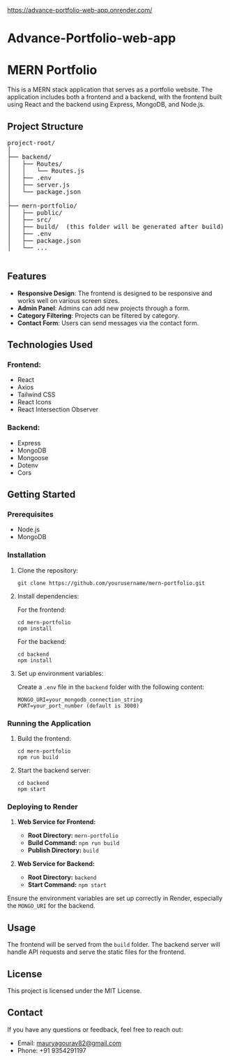 <a href="https://advance-portfolio-web-app.onrender.com/">https://advance-portfolio-web-app.onrender.com/</a>
 # Advance-Portfolio-web-app
<!DOCTYPE html>
<html lang="en">
<head>
  <meta charset="UTF-8">
  <meta name="viewport" content="width=device-width, initial-scale=1.0">
</head>
<body>
  <h1>MERN Portfolio</h1>
  <p>This is a MERN stack application that serves as a portfolio website. The application includes both a frontend and a backend, with the frontend built using React and the backend using Express, MongoDB, and Node.js.</p>

  <h2>Project Structure</h2>
  <pre>
project-root/
│
├── backend/
│   ├── Routes/
│   │   └── Routes.js
│   ├── .env
│   ├── server.js
│   └── package.json
│
├── mern-portfolio/
│   ├── public/
│   ├── src/
│   ├── build/  (this folder will be generated after build)
│   ├── .env
│   ├── package.json
│   └── ...
  </pre>

  <h2>Features</h2>
  <ul>
    <li><strong>Responsive Design</strong>: The frontend is designed to be responsive and works well on various screen sizes.</li>
    <li><strong>Admin Panel</strong>: Admins can add new projects through a form.</li>
    <li><strong>Category Filtering</strong>: Projects can be filtered by category.</li>
    <li><strong>Contact Form</strong>: Users can send messages via the contact form.</li>
  </ul>

  <h2>Technologies Used</h2>
  <h3>Frontend:</h3>
  <ul>
    <li>React</li>
    <li>Axios</li>
    <li>Tailwind CSS</li>
    <li>React Icons</li>
    <li>React Intersection Observer</li>
  </ul>
  <h3>Backend:</h3>
  <ul>
    <li>Express</li>
    <li>MongoDB</li>
    <li>Mongoose</li>
    <li>Dotenv</li>
    <li>Cors</li>
  </ul>

  <h2>Getting Started</h2>
  <h3>Prerequisites</h3>
  <ul>
    <li>Node.js</li>
    <li>MongoDB</li>
  </ul>

  <h3>Installation</h3>
  <ol>
    <li>
      <p>Clone the repository:</p>
      <pre><code>git clone https://github.com/yourusername/mern-portfolio.git</code></pre>
    </li>
    <li>
      <p>Install dependencies:</p>
      <p>For the frontend:</p>
      <pre><code>cd mern-portfolio
npm install</code></pre>
      <p>For the backend:</p>
      <pre><code>cd backend
npm install</code></pre>
    </li>
    <li>
      <p>Set up environment variables:</p>
      <p>Create a <code>.env</code> file in the <code>backend</code> folder with the following content:</p>
      <pre><code>MONGO_URI=your_mongodb_connection_string
PORT=your_port_number (default is 3000)</code></pre>
    </li>
  </ol>

  <h3>Running the Application</h3>
  <ol>
    <li>
      <p>Build the frontend:</p>
      <pre><code>cd mern-portfolio
npm run build</code></pre>
    </li>
    <li>
      <p>Start the backend server:</p>
      <pre><code>cd backend
npm start</code></pre>
    </li>
  </ol>

  <h3>Deploying to Render</h3>
  <ol>
    <li>
      <p><strong>Web Service for Frontend:</strong></p>
      <ul>
        <li><strong>Root Directory:</strong> <code>mern-portfolio</code></li>
        <li><strong>Build Command:</strong> <code>npm run build</code></li>
        <li><strong>Publish Directory:</strong> <code>build</code></li>
      </ul>
    </li>
    <li>
      <p><strong>Web Service for Backend:</strong></p>
      <ul>
        <li><strong>Root Directory:</strong> <code>backend</code></li>
        <li><strong>Start Command:</strong> <code>npm start</code></li>
      </ul>
    </li>
  </ol>
  <p>Ensure the environment variables are set up correctly in Render, especially the <code>MONGO_URI</code> for the backend.</p>

  <h2>Usage</h2>
  <p>The frontend will be served from the <code>build</code> folder. The backend server will handle API requests and serve the static files for the frontend.</p>

  <h2>License</h2>
  <p>This project is licensed under the MIT License.</p>

  <h2>Contact</h2>
  <p>If you have any questions or feedback, feel free to reach out:</p>
  <ul>
    <li>Email: <a href="mailto:mauryagourav82@gmail.com">mauryagourav82@gmail.com</a></li>
    <li>Phone: +91 9354291197</li>
  </ul>
</body>
</html>
